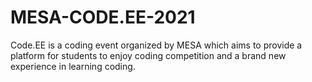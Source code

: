 # MESA-CODE.EE-2021
Code.EE is a coding event organized by MESA which aims to provide a platform for students to enjoy coding competition and a brand new experience in learning coding.
